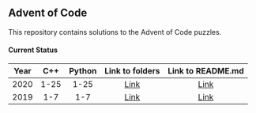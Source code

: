 ## Advent of Code ##

This repository contains solutions to the Advent of Code puzzles.

#### Current Status ####

| Year | C++ | Python | Link to folders | Link to README.md |
|:----:|:----:|:----:|:----:|:----:|
|2020  |1-25 |1-25 | [Link](/2020/) |[Link](/2020/README.md) |
|2019  |1-7  |1-7  | [Link](/2019/) |[Link](/2019/README.md) |
